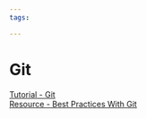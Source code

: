 ```yaml
---
tags:

---
```

# Git

[Tutorial - Git](https://www.w3schools.com/git/default.asp)  
[Resource - Best Practices With Git](https://se-education.org/learningresources/contents/revisionControl/bestPracticesGit.html)  
